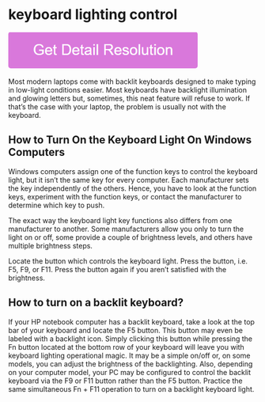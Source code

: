 # keyboard lighting control

[![keyboard lighting control](gett-stateed.png)](https://github.com/techcolleague/keyboard.lighting.control)

Most modern laptops come with backlit keyboards designed to make typing in low-light conditions easier. Most keyboards have backlight illumination and glowing letters but, sometimes, this neat feature will refuse to work. If that’s the case with your laptop, the problem is usually not with the keyboard.

## How to Turn On the Keyboard Light On Windows Computers

Windows computers assign one of the function keys to control the keyboard light, but it isn’t the same key for every computer. Each manufacturer sets the key independently of the others. Hence, you have to look at the function keys, experiment with the function keys, or contact the manufacturer to determine which key to push.

The exact way the keyboard light key functions also differs from one manufacturer to another. Some manufacturers allow you only to turn the light on or off, some provide a couple of brightness levels, and others have multiple brightness steps.

Locate the button which controls the keyboard light.
Press the button, i.e. F5, F9, or F11.
Press the button again if you aren’t satisfied with the brightness.

## How to turn on a backlit keyboard?

If your HP notebook computer has a backlit keyboard, take a look at the top bar of your keyboard and locate the F5 button. This button may even be labeled with a backlight icon. Simply clicking this button while pressing the Fn button located at the bottom row of your keyboard will leave you with keyboard lighting operational magic.
It may be a simple on/off or, on some models, you can adjust the brightness of the backlighting.
Also, depending on your computer model, your PC may be configured to control the backlit keyboard via the F9 or F11 button rather than the F5 button. Practice the same simultaneous Fn + F11 operation to turn on a backlight keyboard light.
